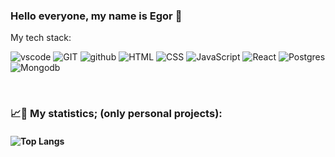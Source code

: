 ### Hello everyone, my name is Egor 👋<br>
My tech stack:
<p align="left">
  <img src="https://skillicons.dev/icons?i=vscode" title="vscode"/>
  <img src="https://skillicons.dev/icons?i=git" title="GIT"/>
  <img src="https://skillicons.dev/icons?i=github" title="github"/>
  <img src="https://skillicons.dev/icons?i=html" title="HTML"/>
  <img src="https://skillicons.dev/icons?i=css" title="CSS"/>
  <img src="https://skillicons.dev/icons?i=js" title="JavaScript"/>
  <img src="https://skillicons.dev/icons?i=react" title="React"/>
  <img src="https://skillicons.dev/icons?i=postgres" title="Postgres"/>
  <img src="https://skillicons.dev/icons?i=mongodb" title="Mongodb"/>
</p></br>

### 📈🐌 My statistics; (only personal projects):

#### ![Top Langs](https://github-readme-stats.vercel.app/api/top-langs/?username=EfremovEgor&theme=tokyonight&layout=compact)

</br>
</br>
